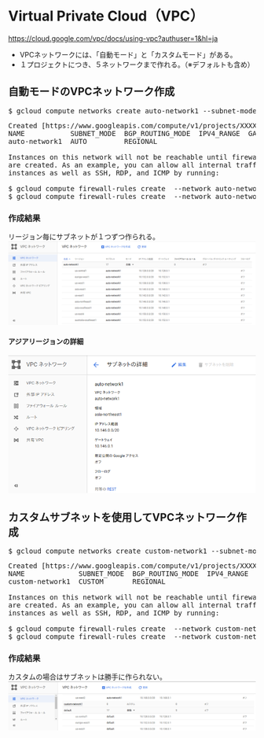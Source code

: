 # Virtual Private Cloud（VPC）

https://cloud.google.com/vpc/docs/using-vpc?authuser=1&hl=ja

- VPCネットワークには、「自動モード」と「カスタムモード」がある。
- １プロジェクトにつき、５ネットワークまで作れる。（※デフォルトも含め）

## 自動モードのVPCネットワーク作成
<pre>
$ gcloud compute networks create auto-network1 --subnet-mode auto
</pre>
<pre>
Created [https://www.googleapis.com/compute/v1/projects/XXXXXXXX/global/networks/auto-network1].
NAME           SUBNET_MODE  BGP_ROUTING_MODE  IPV4_RANGE  GATEWAY_IPV4
auto-network1  AUTO         REGIONAL

Instances on this network will not be reachable until firewall rules
are created. As an example, you can allow all internal traffic between
instances as well as SSH, RDP, and ICMP by running:

$ gcloud compute firewall-rules create <FIREWALL_NAME> --network auto-network1 --allow tcp,udp,icmp --source-ranges <IP_RANGE>
$ gcloud compute firewall-rules create <FIREWALL_NAME> --network auto-network1 --allow tcp:22,tcp:3389,icmp
</pre>

### 作成結果
リージョン毎にサブネットが１つずつ作られる。
![vpc](../../img_gcloud/vpc01.png)

#### アジアリージョンの詳細
![vpc2](../../img_gcloud/vpc02.png)

## カスタムサブネットを使用してVPCネットワーク作成
<pre>
$ gcloud compute networks create custom-network1 --subnet-mode custom
</pre>
<pre>
Created [https://www.googleapis.com/compute/v1/projects/XXXXXXXX/global/networks/custom-network1].
NAME             SUBNET_MODE  BGP_ROUTING_MODE  IPV4_RANGE  GATEWAY_IPV4
custom-network1  CUSTOM       REGIONAL

Instances on this network will not be reachable until firewall rules
are created. As an example, you can allow all internal traffic between
instances as well as SSH, RDP, and ICMP by running:

$ gcloud compute firewall-rules create <FIREWALL_NAME> --network custom-network1 --allow tcp,udp,icmp --source-ranges <IP_RANGE>
$ gcloud compute firewall-rules create <FIREWALL_NAME> --network custom-network1 --allow tcp:22,tcp:3389,icmp
</pre>

### 作成結果
カスタムの場合はサブネットは勝手に作られない。
![vpc3](../../img_gcloud/vpc03.png)
